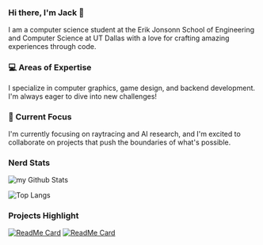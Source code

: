### Hi there, I'm Jack 👋
I am a computer science student at the Erik Jonsonn School of Engineering and Computer Science at UT Dallas with a love for crafting amazing experiences through code.

### 💻 Areas of Expertise
I specialize in computer graphics, game design, and backend development. I'm always eager to dive into new challenges!

### 🌟 Current Focus
I'm currently focusing on raytracing and AI research, and I'm excited to collaborate on projects that push the boundaries of what's possible.

### Nerd Stats
<img align="center" src="https://github-readme-stats.vercel.app/api?username=JacksonHoggard&include_all_commits=true&count_private=true&show_icons=true&line_height=20&title_color=fefae0&icon_color=dda15e&text_color=fefae0&bg_color=283618,283618,283618" alt="my Github Stats"/>

![Top Langs](https://github-readme-stats.vercel.app/api/top-langs/?username=JacksonHoggard&size_weight=0&count_weight=1)

### Projects Highlight
[![ReadMe Card](https://github-readme-stats.vercel.app/api/pin/?username=JacksonHoggard&repo=raydream)](https://github.com/JacksonHoggard/raydream)
[![ReadMe Card](https://github-readme-stats.vercel.app/api/pin/?username=JacksonHoggard&repo=voodoo2d)](https://github.com/JacksonHoggard/voodoo2d)
